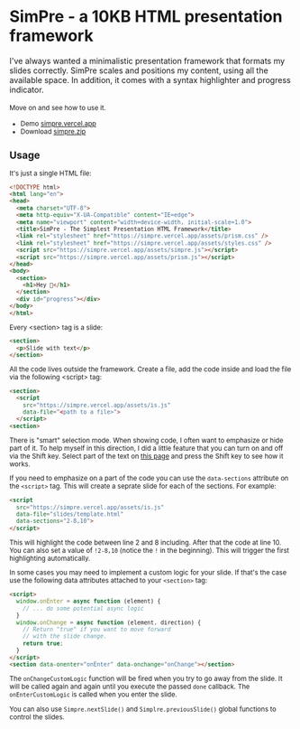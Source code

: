 # SimPre - a 10KB HTML presentation framework

I've always wanted a minimalistic presentation framework that formats my slides correctly. SimPre scales and positions my content, using all the available space. In addition, it comes with a syntax highlighter and progress indicator.<br /><br /><small>Move on and see how to use it.

* Demo [simpre.vercel.app](https://simpre.vercel.app)
* Download [simpre.zip](https://simpre.vercel.app/simpre.zip)

## Usage

It's just a single HTML file:

```html
<!DOCTYPE html>
<html lang="en">
<head>
  <meta charset="UTF-8">
  <meta http-equiv="X-UA-Compatible" content="IE=edge">
  <meta name="viewport" content="width=device-width, initial-scale=1.0">
  <title>SimPre - The Simplest Presentation HTML Framework</title>
  <link rel="stylesheet" href="https://simpre.vercel.app/assets/prism.css" />
  <link rel="stylesheet" href="https://simpre.vercel.app/assets/styles.css" />
  <script src="https://simpre.vercel.app/assets/simpre.js"></script>
  <script src="https://simpre.vercel.app/assets/prism.js"></script>
</head>
<body>
  <section>
    <h1>Hey 👋</h1>
  </section>
  <div id="progress"></div>
</body>
</html>
```

Every &lt;section&gt; tag is a slide:

```html
<section>
  <p>Slide with text</p>
</section>
```

All the code lives outside the framework. Create a file, add the code inside and load the file via the following &lt;script&gt; tag:

```html
<section>
  <script
    src="https://simpre.vercel.app/assets/is.js"
    data-file="<path to a file>">
  </script>
<section>
```

There is "smart" selection mode. When showing code, I often want to emphasize or hide part of it. To help myself in this direction, I did a little feature that you can turn on and off via the Shift key. Select part of the text on [this page](https://simpre.vercel.app) and press the Shift key to see how it works.

If you need to emphasize on a part of the code you can use the `data-sections` attribute on the `<script>` tag. This will create a seprate slide for each of the sections. For example:

```html
<script
  src="https://simpre.vercel.app/assets/is.js"
  data-file="slides/template.html"
  data-sections="2-8,10">
</script>
```

This will highlight the code between line 2 and 8 including. After that the code at line 10. You can also set a value of `!2-8,10` (notice the `!` in the beginning). This will trigger the first highlighting automatically.

In some cases you may need to implement a custom logic for your slide. If that's the case use the following data attributes attached to your `<section>` tag:

```html
<script>
  window.onEnter = async function (element) {
    // ... do some potential async logic
  }
  window.onChange = async function (element, direction) {
    // Return "true" if you want to move forward
    // with the slide change.
    return true;
  }
</script>
<section data-onenter="onEnter" data-onchange="onChange"></section>
```

The `onChangeCustomLogic` function will be fired when you try to go away from the slide. It will be called again and again until you execute the passed `done` callback. The `onEnterCustomLogic` is called when you enter the slide.

You can also use `Simpre.nextSlide()` and `Simplre.previousSlide()` global functions to control the slides.

